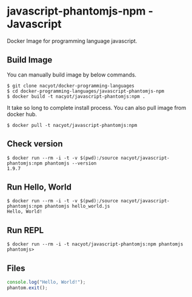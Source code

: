 # javascript-phantomjs-npm - Javascript

Docker Image for programming language javascript.

## Build Image

You can manually build image by below commands.

```
$ git clone nacyot/docker-programming-languages
$ cd docker-programming-languages/javascript-phantomjs-npm
$ docker build -t nacyot/javascript-phantomjs:npm .
```

It take so long to complete install process. You can also pull image from docker hub.

```
$ docker pull -t nacyot/javascript-phantomjs:npm
```

## Check version

```
$ docker run --rm -i -t -v $(pwd):/source nacyot/javascript-phantomjs:npm phantomjs --version
1.9.7
```

## Run Hello, World

```
$ docker run --rm -i -t -v $(pwd):/source nacyot/javascript-phantomjs:npm phantomjs hello_world.js
Hello, World!
```

## Run REPL

```
$ docker run --rm -i -t nacyot/javascript-phantomjs:npm phantomjs
phantomjs>
```

## Files

```javascript
console.log("Hello, World!");
phantom.exit();
```
